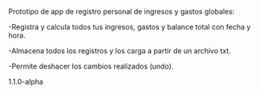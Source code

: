 
Prototipo de app de registro personal de ingresos y gastos globales:

-Registra y calcula todos tus ingresos, gastos y balance total con fecha y hora.

-Almacena todos los registros y los carga a partir de un archivo txt.

-Permite deshacer los cambios realizados (undo).


1.1.0-alpha
